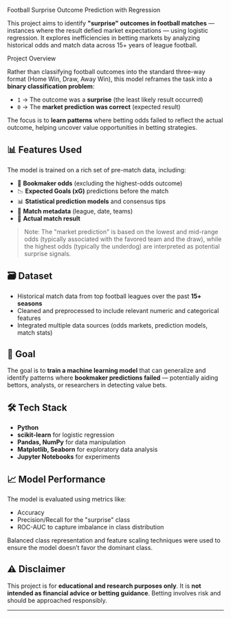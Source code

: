 Football Surprise Outcome Prediction with Regression

This project aims to identify **"surprise" outcomes in football matches** — instances where the result defied market expectations — using logistic regression. It explores inefficiencies in betting markets by analyzing historical odds and match data across 15+ years of league football.

Project Overview

Rather than classifying football outcomes into the standard three-way format (Home Win, Draw, Away Win), this model reframes the task into a **binary classification problem**:

- `1` → The outcome was a **surprise** (the least likely result occurred)
- `0` → The **market prediction was correct** (expected result)

The focus is to **learn patterns** where betting odds failed to reflect the actual outcome, helping uncover value opportunities in betting strategies.

## 📊 Features Used

The model is trained on a rich set of pre-match data, including:

- 🧮 **Bookmaker odds** (excluding the highest-odds outcome)
- 📉 **Expected Goals (xG)** predictions before the match
- 📊 **Statistical prediction models** and consensus tips
- 📆 **Match metadata** (league, date, teams)
- 🏁 **Actual match result**

> Note: The "market prediction" is based on the lowest and mid-range odds (typically associated with the favored team and the draw), while the highest odds (typically the underdog) are interpreted as potential surprise signals.

## 🗃️ Dataset

- Historical match data from top football leagues over the past **15+ seasons**
- Cleaned and preprocessed to include relevant numeric and categorical features
- Integrated multiple data sources (odds markets, prediction models, match stats)

## 🎯 Goal

The goal is to **train a machine learning model** that can generalize and identify patterns where **bookmaker predictions failed** — potentially aiding bettors, analysts, or researchers in detecting value bets.

## 🛠️ Tech Stack

- **Python**
- **scikit-learn** for logistic regression
- **Pandas, NumPy** for data manipulation
- **Matplotlib, Seaborn** for exploratory data analysis
- **Jupyter Notebooks** for experiments

## 📈 Model Performance

The model is evaluated using metrics like:

- Accuracy
- Precision/Recall for the "surprise" class
- ROC-AUC to capture imbalance in class distribution

Balanced class representation and feature scaling techniques were used to ensure the model doesn’t favor the dominant class.


## ⚠️ Disclaimer

This project is for **educational and research purposes only**. It is **not intended as financial advice or betting guidance**. Betting involves risk and should be approached responsibly.



---
